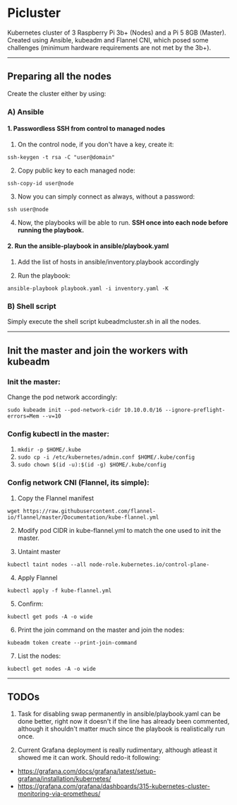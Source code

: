 # Picluster
Kubernetes cluster of 3 Raspberry Pi 3b+ (Nodes) and a Pi 5 8GB (Master).
Created using Ansible, kubeadm and Flannel CNI, which posed some challenges (minimum hardware requirements are not met by the 3b+).

--------------------

## Preparing all the nodes

Create the cluster either by using:

### A) Ansible

#### 1. Passwordless SSH from control to managed nodes

1. On the control node, if you don't have a key, create it:

`ssh-keygen -t rsa -C "user@domain"`

2. Copy public key to each managed node:

`ssh-copy-id user@node`

3. Now you can simply connect as always, without a password:

`ssh user@node`

4. Now, the playbooks will be able to run. **SSH once into each node before running the playbook.**

#### 2. Run the ansible-playbook in ansible/playbook.yaml

1. Add the list of hosts in ansible/inventory.playbook accordingly

2. Run the playbook:

`ansible-playbook playbook.yaml -i inventory.yaml -K`


### B) Shell script

Simply execute the shell script kubeadmcluster.sh in all the nodes.

---

## Init the master and join the workers with kubeadm

### Init the master:

Change the pod network accordingly:

`sudo kubeadm init --pod-network-cidr 10.10.0.0/16 --ignore-preflight-errors=Mem --v=10`

### Config kubectl in the master:

1. `mkdir -p $HOME/.kube`
2. `sudo cp -i /etc/kubernetes/admin.conf $HOME/.kube/config`
3. `sudo chown $(id -u):$(id -g) $HOME/.kube/config`

### Config network CNI (Flannel, its simple):

1. Copy the Flannel manifest

`wget https://raw.githubusercontent.com/flannel-io/flannel/master/Documentation/kube-flannel.yml`

2. Modify pod CIDR in kube-flannel.yml to match the one used to init the master.

3. Untaint master

`kubectl taint nodes --all node-role.kubernetes.io/control-plane-`

4. Apply Flannel 

`kubectl apply -f kube-flannel.yml`

5. Confirm:

`kubectl get pods -A -o wide`

6. Print the join command on the master and join the nodes:

`kubeadm token create --print-join-command`

7. List the nodes:

`kubectl get nodes -A -o wide`

---

## TODOs

1. Task for disabling swap permanently in ansible/playbook.yaml can be done better, right now it doesn't if the line has already been commented, although it shouldn't matter much since the playbook is realistically run once.

2. Current Grafana deployment is really rudimentary, although atleast it showed me it can work. Should redo-it following:
  - https://grafana.com/docs/grafana/latest/setup-grafana/installation/kubernetes/
  - https://grafana.com/grafana/dashboards/315-kubernetes-cluster-monitoring-via-prometheus/
